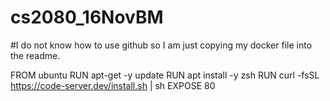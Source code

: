 # cs2080_16NovBM

#I do not know how to use github so I am just copying my docker file into the readme.

FROM ubuntu
RUN apt-get -y update
RUN apt install -y zsh
RUN curl -fsSL https://code-server.dev/install.sh | sh 
EXPOSE 80


